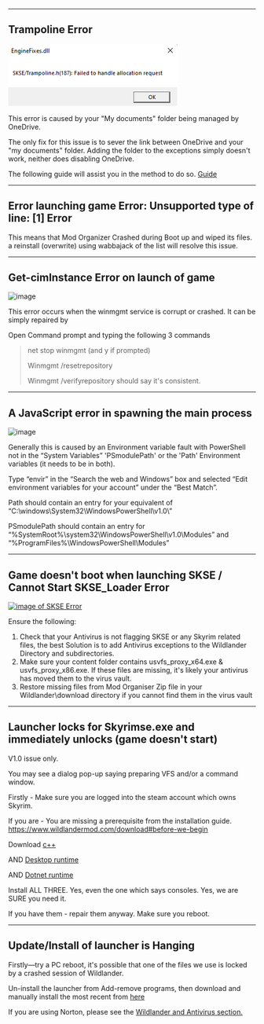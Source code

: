 
----------
## Trampoline Error

![image](..\Assets\TrampolineError.png)

This error is caused by your "My documents" folder being managed by OneDrive.

The only fix for this issue is to sever the link between OneDrive and your "my documents" folder. Adding the folder to the exceptions simply doesn't work, neither does disabling OneDrive.

The following guide will assist you in the method to do so. [Guide](https://steamcommunity.com/app/489830/discussions/0/2263565217515804221/)

----------
## Error launching game Error: Unsupported type of line: [1] Error

This means that Mod Organizer Crashed during Boot up and wiped its files. a reinstall (overwrite) using wabbajack of the list will resolve this issue.

----------
## Get-cimInstance Error on launch of game
![image](https://user-images.githubusercontent.com/26418143/162614762-bc1ea263-2e61-4e68-9669-c580f157dac8.png)

This error occurs when the winmgmt service is corrupt or crashed. It can be simply repaired by

Open Command prompt and typing the following 3 commands


>net stop winmgmt (and y if prompted)
>
>Winmgmt /resetrepository 
>
>Winmgmt /verifyrepository should say it's consistent.


----------
## A JavaScript error in spawning the main process

![image](https://user-images.githubusercontent.com/26418143/166228493-43f26798-a7d4-4d04-84e1-e1a8a5ce0c47.png)

Generally this is caused by an Environment variable fault with PowerShell not in the “System Variables” 'PSmodulePath' or the 'Path' Environment variables (it needs to be in both).

Type “envir” in the “Search the web and Windows” box and selected “Edit environment variables for your account” under the “Best Match”.

Path should contain an entry for your equivalent of “C:\windows\System32\WindowsPowerShell\v1.0\”

PSmodulePath should contain an entry for “%SystemRoot%\system32\WindowsPowerShell\v1.0\Modules” and “%ProgramFiles%\WindowsPowerShell\Modules”

----------
## Game doesn't boot when launching SKSE / Cannot Start SKSE_Loader Error

[![image of SKSE Error](https://camo.githubusercontent.com/d1e2036affcaac1d9ca807db293176917ba048b5d0a53ad07c718ddef81618ad/68747470733a2f2f63646e2e646973636f72646170702e636f6d2f6174746163686d656e74732f3334383537393439353533373830333237342f3738343630333430313939353638313739342f436170747572652e504e47)](https://camo.githubusercontent.com/d1e2036affcaac1d9ca807db293176917ba048b5d0a53ad07c718ddef81618ad/68747470733a2f2f63646e2e646973636f72646170702e636f6d2f6174746163686d656e74732f3334383537393439353533373830333237342f3738343630333430313939353638313739342f436170747572652e504e47)

Ensure the following:

1.  Check that your Antivirus is not flagging SKSE or any Skyrim related files, the best Solution is to add Antivirus exceptions to the Wildlander Directory and subdirectories.   
1.  Make sure your content folder contains usvfs_proxy_x64.exe & usvfs_proxy_x86.exe. If these files are missing, it's likely your antivirus has moved them to the virus vault.    
1.  Restore missing files from Mod Organiser Zip file in your Wildlander\download directory if you cannot find them in the virus vault

----
##  Launcher locks for Skyrimse.exe and immediately unlocks (game doesn't start)

V1.0 issue only.

You may see a dialog pop-up saying preparing VFS and/or a command window.

Firstly - Make sure you are logged into the steam account which owns Skyrim.

If you are - You are missing a prerequisite from the installation guide. https://www.wildlandermod.com/download#before-we-begin

Download [c++](https://aka.ms/vs/16/release/vc_redist.x64.exe)

AND [Desktop runtime](https://download.visualstudio.microsoft.com/download/pr/bf058765-6f71-4971-aee1-15229d8bfb3e/c3366e6b74bec066487cd643f915274d/windowsdesktop-runtime-6.0.1-win-x64.exe)

AND [Dotnet runtime](https://download.visualstudio.microsoft.com/download/pr/fccf43d2-3e62-4ede-b5a5-592a7ccded7b/6339f1fdfe3317df5b09adf65f0261ab/dotnet-runtime-5.0.13-win-x64.exe)

Install ALL THREE. Yes, even the one which says consoles. Yes, we are SURE you need it. 

If you have them - repair them anyway. Make sure you reboot.

----

## Update/Install of launcher is Hanging  

Firstly—try a PC reboot, it's possible that one of the files we use is locked by a crashed session of Wildlander.

Un-install the launcher from Add-remove programs, then download and manually install the most recent from [here](https://github.com/Wildlander-mod/Launcher/releases/)

If you are using Norton, please see the [Wildlander and Antivirus section.](http://wiki.wildlandermod.com/01Support/Faq/#wildlander-and-antiviruses)

